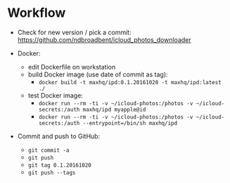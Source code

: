 # Workflow

* Check for new version / pick a commit:
  https://github.com/ndbroadbent/icloud_photos_downloader

* Docker:
    * edit Dockerfile on workstation
    * build Docker image (use date of commit as tag):
        * `docker build -t maxhq/ipd:0.1.20161020 -t maxhq/ipd:latest ./`
    * test Docker image:
        * `docker run --rm -ti -v ~/icloud-photos:/photos -v ~/icloud-secrets:/auth maxhq/ipd myapple@id`
        * `docker run --rm -ti -v ~/icloud-photos:/photos -v ~/icloud-secrets:/auth --entrypoint=/bin/sh maxhq/ipd`

* Commit and push to GitHub:
    * `git commit -a`
    * `git push`
    * `git tag 0.1.20161020`
    * `git push --tags`
